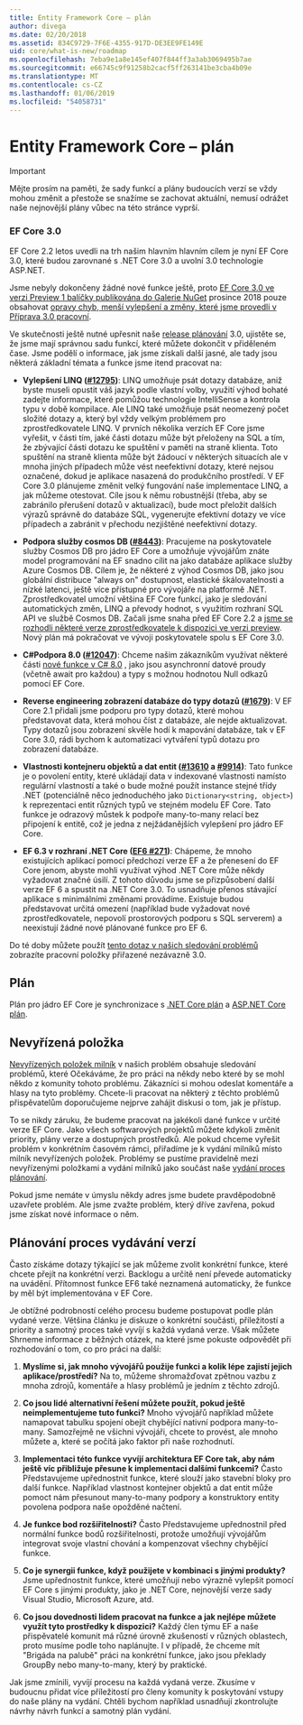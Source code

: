 ```yaml
---
title: Entity Framework Core – plán
author: divega
ms.date: 02/20/2018
ms.assetid: 834C9729-7F6E-4355-917D-DE3EE9FE149E
uid: core/what-is-new/roadmap
ms.openlocfilehash: 7eba9e1a8e145ef407f844ff3a3ab3069495b7ae
ms.sourcegitcommit: e66745c9f91258b2cacf5ff263141be3cba4b09e
ms.translationtype: MT
ms.contentlocale: cs-CZ
ms.lasthandoff: 01/06/2019
ms.locfileid: "54058731"
---
```

# <a name="entity-framework-core-roadmap"></a>Entity Framework Core – plán

> [!IMPORTANT]
> Mějte prosím na paměti, že sady funkcí a plány budoucích verzí se vždy mohou změnit a přestože se snažíme se zachovat aktuální, nemusí odrážet naše nejnovější plány vůbec na této stránce vyprší.

### <a name="ef-core-30"></a>EF Core 3.0

EF Core 2.2 letos uvedli na trh našim hlavním hlavním cílem je nyní EF Core 3.0, které budou zarovnané s .NET Core 3.0 a uvolní 3.0 technologie ASP.NET.

Jsme nebyly dokončeny žádné nové funkce ještě, proto [EF Core 3.0 ve verzi Preview 1 balíčky publikována do Galerie NuGet](https://www.nuget.org/packages/Microsoft.EntityFrameworkCore/3.0.0-preview.18572.1) prosince 2018 pouze obsahovat [opravy chyb, menší vylepšení a změny, které jsme provedli v Příprava 3.0 pracovní](https://github.com/aspnet/EntityFrameworkCore/issues?q=is%3Aissue+milestone%3A3.0.0+is%3Aclosed+label%3Aclosed-fixed).

Ve skutečnosti ještě nutné upřesnit naše [release plánování](#release-planning-process) 3.0, ujistěte se, že jsme mají správnou sadu funkcí, které můžete dokončit v přiděleném čase.
Jsme podělí o informace, jak jsme získali další jasné, ale tady jsou některá základní témata a funkce jsme itend pracovat na:

- **Vylepšení LINQ ([#12795](https://github.com/aspnet/EntityFrameworkCore/issues/12795))**: LINQ umožňuje psát dotazy databáze, aniž byste museli opustit váš jazyk podle vlastní volby, využití výhod bohaté zadejte informace, které pomůžou technologie IntelliSense a kontrola typu v době kompilace.
  Ale LINQ také umožňuje psát neomezený počet složité dotazy a, který byl vždy velkým problémem pro zprostředkovatele LINQ.
  V prvních několika verzích EF Core jsme vyřešit, v části tím, jaké části dotazu může být přeloženy na SQL a tím, že zbývající části dotazu ke spuštění v paměti na straně klienta.
  Toto spuštění na straně klienta může být žádoucí v některých situacích ale v mnoha jiných případech může vést neefektivní dotazy, které nejsou označené, dokud je aplikace nasazená do produkčního prostředí.
  V EF Core 3.0 plánujeme změnit velký fungování naše implementace LINQ, a jak můžeme otestovat.
  Cíle jsou k němu robustnější (třeba, aby se zabránilo přerušení dotazů v aktualizací), bude moct přeložit dalších výrazů správně do databáze SQL, vygenerujte efektivní dotazy ve více případech a zabránit v přechodu nezjištěné neefektivní dotazy.

- **Podpora služby cosmos DB ([#8443](https://github.com/aspnet/EntityFrameworkCore/issues/8443))**: Pracujeme na poskytovatele služby Cosmos DB pro jádro EF Core a umožňuje vývojářům znáte model programování na EF snadno cílit na jako databáze aplikace služby Azure Cosmos DB.
  Cílem je, že některé z výhod Cosmos DB, jako jsou globální distribuce "always on" dostupnost, elastické škálovatelnosti a nízké latenci, ještě více přístupné pro vývojáře na platformě .NET.
  Zprostředkovatel umožní většina EF Core funkcí, jako je sledování automatických změn, LINQ a převody hodnot, s využitím rozhraní SQL API ve službě Cosmos DB. Začali jsme snaha před EF Core 2.2 a [jsme se rozhodli některé verze zprostředkovatele k dispozici ve verzi preview](https://blogs.msdn.microsoft.com/dotnet/2018/10/17/announcing-entity-framework-core-2-2-preview-3/).
  Nový plán má pokračovat ve vývoji poskytovatele spolu s EF Core 3.0.   

- **C#Podpora 8.0 ([#12047](https://github.com/aspnet/EntityFrameworkCore/issues/12047))**: Chceme našim zákazníkům využívat některé části [nové funkce v C# 8.0](https://blogs.msdn.microsoft.com/dotnet/2018/11/12/building-c-8-0/) , jako jsou asynchronní datové proudy (včetně await pro každou) a typy s možnou hodnotou Null odkazů pomocí EF Core.

- **Reverse engineering zobrazení databáze do typy dotazů ([#1679](https://github.com/aspnet/EntityFrameworkCore/issues/1679))**: V EF Core 2.1 přidali jsme podporu pro typy dotazů, které mohou představovat data, která mohou číst z databáze, ale nejde aktualizovat.
  Typy dotazů jsou zobrazení skvěle hodí k mapování databáze, tak v EF Core 3.0, rádi bychom k automatizaci vytváření typů dotazu pro zobrazení databáze.

- **Vlastnosti kontejneru objektů a dat entit ([#13610](https://github.com/aspnet/EntityFrameworkCore/issues/13610) a [#9914](https://github.com/aspnet/EntityFrameworkCore/issues/9914))**: Tato funkce je o povolení entity, které ukládají data v indexované vlastnosti namísto regulární vlastností a také o bude možné použít instance stejné třídy .NET (potenciálně něco jednoduchého jako `Dictionary<string, object>`) k reprezentaci entit různých typů ve stejném modelu EF Core.
  Tato funkce je odrazový můstek k podpoře many-to-many relací bez připojení k entitě, což je jedna z nejžádanějších vylepšení pro jádro EF Core.

- **EF 6.3 v rozhraní .NET Core ([EF6 #271](https://github.com/aspnet/EntityFramework6/issues/271))**: Chápeme, že mnoho existujících aplikací pomocí předchozí verze EF a že přenesení do EF Core jenom, abyste mohli využívat výhod .NET Core může někdy vyžadovat značné úsilí.
  Z tohoto důvodu jsme se přizpůsobení další verze EF 6 a spustit na .NET Core 3.0.
  To usnadňuje přenos stávající aplikace s minimálními změnami provádíme.
  Existuje budou představovat určitá omezení (například bude vyžadovat nové zprostředkovatele, nepovolí prostorových podporu s SQL serverem) a neexistují žádné nové plánované funkce pro EF 6.

Do té doby můžete použít [tento dotaz v našich sledování problémů](https://github.com/aspnet/EntityFrameworkCore/issues?q=is%3Aopen+is%3Aissue+milestone%3A3.0.0+sort%3Areactions-%2B1-desc) zobrazíte pracovní položky přiřazené nezávazně 3.0.

## <a name="schedule"></a>Plán

Plán pro jádro EF Core je synchronizace s [.NET Core plán](https://github.com/dotnet/core/blob/master/roadmap.md) a [ASP.NET Core plán](https://github.com/aspnet/Home/wiki/Roadmap).

## <a name="backlog"></a>Nevyřízená položka

[Nevyřízených položek milník](https://github.com/aspnet/EntityFrameworkCore/issues?q=is%3Aopen+is%3Aissue+milestone%3ABacklog+sort%3Areactions-%2B1-desc) v našich problém obsahuje sledování problémů, které Očekáváme, že pro práci na někdy nebo které by se mohl někdo z komunity tohoto problému.
Zákazníci si mohou odeslat komentáře a hlasy na tyto problémy.
Chcete-li pracovat na některý z těchto problémů přispěvatelům doporučujeme nejprve zahájit diskusi o tom, jak je přístup.

To se nikdy záruku, že budeme pracovat na jakékoli dané funkce v určité verze EF Core.
Jako všech softwarových projektů můžete kdykoli změnit priority, plány verze a dostupných prostředků.
Ale pokud chceme vyřešit problém v konkrétním časovém rámci, přiřadíme je k vydání milníků místo milník nevyřízených položek.
Problémy se pustíme pravidelně mezi nevyřízenými položkami a vydání milníků jako součást naše [vydání proces plánování](#release-planning-process).

Pokud jsme nemáte v úmyslu někdy adres jsme budete pravděpodobně uzavřete problém.
Ale jsme zvažte problém, který dříve zavřena, pokud jsme získat nové informace o něm.

## <a name="release-planning-process"></a>Plánování proces vydávání verzí

Často získáme dotazy týkající se jak můžeme zvolit konkrétní funkce, které chcete přejít na konkrétní verzi.
Backlogu a určitě není převede automaticky na uvádění.
Přítomnost funkce EF6 také neznamená automaticky, že funkce by měl být implementována v EF Core.

Je obtížné podrobností celého procesu budeme postupovat podle plán vydané verze.
Většina článku je diskuze o konkrétní součásti, příležitostí a priority a samotný proces také vyvíjí s každá vydaná verze.
Však můžete Shrneme informace z běžných otázek, na které jsme pokuste odpovědět při rozhodování o tom, co pro práci na další:

1. **Myslíme si, jak mnoho vývojářů použije funkci a kolik lépe zajistí jejich aplikace/prostředí?** Na to, můžeme shromažďovat zpětnou vazbu z mnoha zdrojů, komentáře a hlasy problémů je jedním z těchto zdrojů.

2. **Co jsou lidé alternativní řešení můžete použít, pokud ještě neimplementujeme tuto funkci?** Mnoho vývojářů například můžete namapovat tabulku spojení obejít chybějící nativní podpora many-to-many. Samozřejmě ne všichni vývojáři, chcete to provést, ale mnoho můžete a, které se počítá jako faktor při naše rozhodnutí.

3. **Implementaci této funkce vyvíjí architektura EF Core tak, aby nám ještě víc přibližuje přesune k implementaci dalšími funkcemi?** Často Představujeme upřednostnit funkce, které slouží jako stavební bloky pro další funkce. Například vlastnost kontejner objektů a dat entit může pomoct nám přesunout many-to-many podpory a konstruktory entity povolena podpora naše opožděné načtení. 

4. **Je funkce bod rozšiřitelnosti?** Často Představujeme upřednostnil před normální funkce bodů rozšiřitelnosti, protože umožňují vývojářům integrovat svoje vlastní chování a kompenzovat všechny chybějící funkce. 

5. **Co je synergii funkce, když použijete v kombinaci s jinými produkty?** Jsme upřednostnit funkce, které umožňují nebo výrazně vylepšit pomocí EF Core s jinými produkty, jako je .NET Core, nejnovější verze sady Visual Studio, Microsoft Azure, atd.

6. **Co jsou dovednosti lidem pracovat na funkce a jak nejlépe můžete využít tyto prostředky k dispozici?** Každý člen týmu EF a naše přispěvatelé komunit má různé úrovně zkušeností v různých oblastech, proto musíme podle toho naplánujte. I v případě, že chceme mít "Brigáda na palubě" práci na konkrétní funkce, jako jsou překlady GroupBy nebo many-to-many, který by praktické.

Jak jsme zmínili, vyvíjí procesu na každá vydaná verze.
Zkusíme v budoucnu přidat více příležitostí pro členy komunity k poskytování vstupy do naše plány na vydání.
Chtěli bychom například usnadňují zkontrolujte návrhy návrh funkcí a samotný plán vydání.
